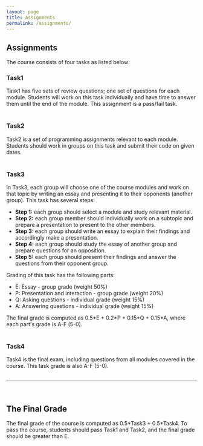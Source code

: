 ```yaml
---
layout: page
title: Assignments
permalink: /assignments/
---
```


<h2>Assignments</h2>

<p align="justify">
The course consists of four tasks as listed below:
<br>
<h3>Task1</h3>
Task1 has five sets of review questions; one set of questions for each module. Students will work on this task individually and have time to answer them until the end of the module. This assignment is a pass/fail task.<br>
<br>
<h3>Task2</h3>
Task2 is a set of programming assignments relevant to each module. Students should work in groups on this task and submit their code on given dates.<br>
<br>
<h3>Task3</h3>
In Task3, each group will choose one of the course modules and work on that topic by writing an essay and presenting it to their opponents (another group). This task has several steps:
<ul>
<li><b>Step 1:</b> each group should select a module and study relevant material.</li>
<li><b>Step 2:</b> each group member should individually work on a subtopic and prepare a presentation to present to the other members.</li>
<li><b>Step 3:</b> each group should write an essay to explain their findings and accordingly make a presentation.</li>
<li><b>Step 4:</b> each group should study the essay of another group and prepare questions for an opposition.</li>
<li><b>Step 5:</b> each group should present their findings and answer the questions from their opponent group.</li>
</ul>
Grading of this task has the following parts:
<ul>
<li>E: Essay - group grade (weight 50%)</li>
<li>P: Presentation and interaction - group grade (weight 20%)</li>
<li>Q: Asking questions - individual grade (weight 15%)</li>
<li>A: Answering questions - individual grade (weight 15%)</li>
</ul>
The final grade is computed as 0.5*E + 0.2*P + 0.15*Q + 0.15*A, where each part's grade is A-F (5-0).
<br><br>
<h3>Task4</h3>
Task4 is the final exam, including questions from all modules covered in the course. This task grade is also A-F (5-0).
<br>
<br>
<hr>
<br>
<h2>The Final Grade</h2>
The final grade of the course is computed as 0.5*Task3 + 0.5*Task4. To pass the course, students should pass Task1 and Task2, and the final grade should be greater than E. 
